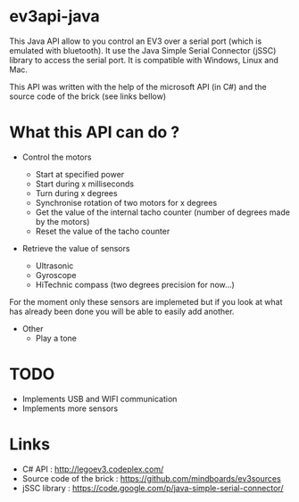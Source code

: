 ev3api-java
===========

This Java API allow to you control an EV3 over a serial port (which is emulated with bluetooth). It use the Java Simple Serial Connector (jSSC) library to access the serial port. It is compatible with Windows, Linux and Mac.

This API was written with the help of the microsoft API (in C#) and the source code of the brick (see links bellow)


What this API can do ?
======================

 - Control the motors
    * Start at specified power
    * Start during x milliseconds
    * Turn during x degrees
    * Synchronise rotation of two motors for x degrees
    * Get the value of the internal tacho counter (number of degrees made by the motors)
    * Reset the value of the tacho counter


 - Retrieve the value of sensors
    * Ultrasonic 
    * Gyroscope
    * HiTechnic compass (two degrees precision for now...)

For the moment only these sensors are implemeted but if you look at what has already been done you will be able to easily add another.

 - Other 
    * Play a tone 



TODO
====

 - Implements USB and WIFI communication
 - Implements more sensors 



Links
=====
 - C# API : http://legoev3.codeplex.com/
 - Source code of the brick  :  https://github.com/mindboards/ev3sources
 - jSSC library : https://code.google.com/p/java-simple-serial-connector/
